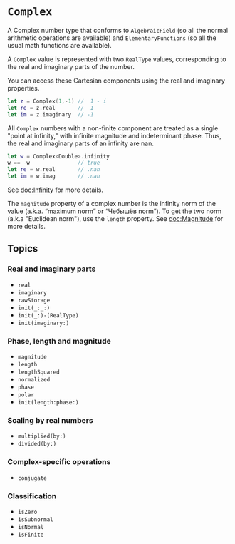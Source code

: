 # ``Complex``

A Complex number type that conforms to ``AlgebraicField`` (so all the normal
arithmetic operations are available) and ``ElementaryFunctions`` (so all
the usual math functions are available).

A `Complex` value is represented with two `RealType` values, corresponding to
the real and imaginary parts of the number.

You can access these Cartesian components using the real and imaginary
properties.

```swift
let z = Complex(1,-1) //  1 - i
let re = z.real       //  1
let im = z.imaginary  // -1
```

All `Complex` numbers with a non-finite component are treated as a single
"point at infinity," with infinite magnitude and indeterminant phase. Thus,
the real and imaginary parts of an infinity are nan.

```swift
let w = Complex<Double>.infinity
w == -w               // true
let re = w.real       // .nan
let im = w.imag       // .nan
```

See <doc:Infinity> for more details.

The ``magnitude`` property of a complex number is the infinity norm of the
value (a.k.a. “maximum norm” or “Чебышёв norm”). To get the two norm (a.k.a
"Euclidean norm"), use the ``length`` property. See <doc:Magnitude> for more
details.

## Topics 

### Real and imaginary parts

- ``real``
- ``imaginary``
- ``rawStorage``
- ``init(_:_:)``
- ``init(_:)-(RealType)``
- ``init(imaginary:)``

### Phase, length and magnitude

- ``magnitude``
- ``length``
- ``lengthSquared``
- ``normalized``
- ``phase``
- ``polar``
- ``init(length:phase:)``

### Scaling by real numbers
- ``multiplied(by:)``
- ``divided(by:)``

### Complex-specific operations
- ``conjugate``

### Classification
- ``isZero``
- ``isSubnormal``
- ``isNormal``
- ``isFinite``
